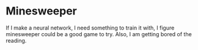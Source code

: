 # Minesweeper
If I make a neural network, I need something to train it with, I figure minesweeper could be a good game to try. Also, I am getting bored of the reading.